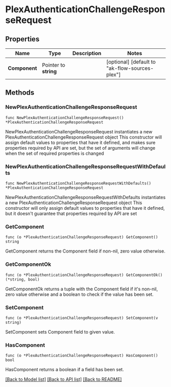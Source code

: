 # PlexAuthenticationChallengeResponseRequest

## Properties

Name | Type | Description | Notes
------------ | ------------- | ------------- | -------------
**Component** | Pointer to **string** |  | [optional] [default to "ak-flow-sources-plex"]

## Methods

### NewPlexAuthenticationChallengeResponseRequest

`func NewPlexAuthenticationChallengeResponseRequest() *PlexAuthenticationChallengeResponseRequest`

NewPlexAuthenticationChallengeResponseRequest instantiates a new PlexAuthenticationChallengeResponseRequest object
This constructor will assign default values to properties that have it defined,
and makes sure properties required by API are set, but the set of arguments
will change when the set of required properties is changed

### NewPlexAuthenticationChallengeResponseRequestWithDefaults

`func NewPlexAuthenticationChallengeResponseRequestWithDefaults() *PlexAuthenticationChallengeResponseRequest`

NewPlexAuthenticationChallengeResponseRequestWithDefaults instantiates a new PlexAuthenticationChallengeResponseRequest object
This constructor will only assign default values to properties that have it defined,
but it doesn't guarantee that properties required by API are set

### GetComponent

`func (o *PlexAuthenticationChallengeResponseRequest) GetComponent() string`

GetComponent returns the Component field if non-nil, zero value otherwise.

### GetComponentOk

`func (o *PlexAuthenticationChallengeResponseRequest) GetComponentOk() (*string, bool)`

GetComponentOk returns a tuple with the Component field if it's non-nil, zero value otherwise
and a boolean to check if the value has been set.

### SetComponent

`func (o *PlexAuthenticationChallengeResponseRequest) SetComponent(v string)`

SetComponent sets Component field to given value.

### HasComponent

`func (o *PlexAuthenticationChallengeResponseRequest) HasComponent() bool`

HasComponent returns a boolean if a field has been set.


[[Back to Model list]](../README.md#documentation-for-models) [[Back to API list]](../README.md#documentation-for-api-endpoints) [[Back to README]](../README.md)


